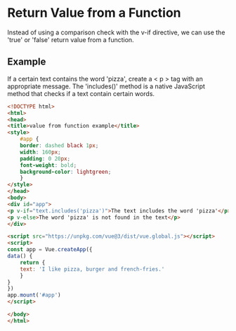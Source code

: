 # Return Value from a Function
Instead of using a comparison check with the v-if directive, we can use the 'true' or 'false' return value from a function.

## Example
If a certain text contains the word 'pizza', create a < p > tag with an appropriate message. The 'includes()' method is a native JavaScript method that checks if a text contain certain words.

```html
<!DOCTYPE html>
<html>
<head>
<title>value from function example</title>
<style>
    #app {
    border: dashed black 1px;
    width: 160px;
    padding: 0 20px;
    font-weight: bold;
    background-color: lightgreen;
    }
</style>
</head>
<body>
<div id="app">
<p v-if="text.includes('pizza')">The text includes the word 'pizza'</p>
<p v-else>The word 'pizza' is not found in the text</p>
</div>

<script src="https://unpkg.com/vue@3/dist/vue.global.js"></script>
<script>
const app = Vue.createApp({
data() {
    return {
    text: 'I like pizza, burger and french-fries.'
    }
}
})
app.mount('#app')
</script>

</body>
</html>
```